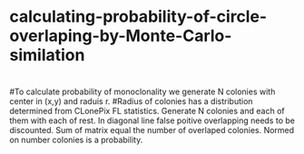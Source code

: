 # calculating-probability-of-circle-overlaping-by-Monte-Carlo-similation
#
#To calculate probability of monoclonality we generate N colonies with center in (x,y) and raduis r. 
#Radius of colonies has a distribution determined from CLonePix FL statistics.
Generate N colonies and each of them with each of rest. In diagonal line false poitive overlapping needs to be discounted.
Sum of matrix equal the number of overlaped colonies. Normed on number colonies is a  probability.
